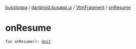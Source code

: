 [busstoppa](../../index.md) / [danbroid.busapp.ui](../index.md) / [VtmFragment](index.md) / [onResume](./on-resume.md)

# onResume

`fun onResume(): `[`Unit`](https://kotlinlang.org/api/latest/jvm/stdlib/kotlin/-unit/index.html)